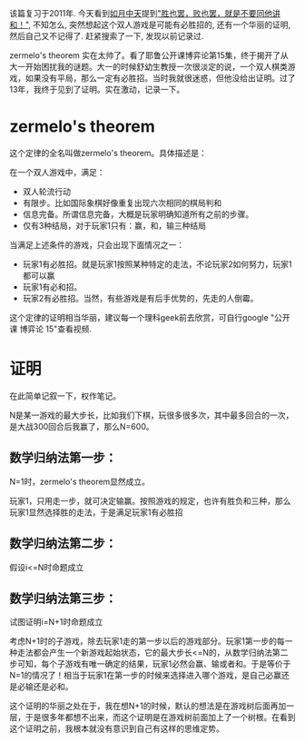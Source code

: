 <!--
.. title: 双人游戏的必胜招
.. slug: zermelo-theorem
.. date: 2018-01-15 12:00 UTC+08:00
.. tags: 生活方式
.. category:
.. link:
.. description:
.. type: text
-->

该篇复习于2011年. 今天看到[如月中天](https://twitter.com/gttnnn)提到["胜也罢，败也罢，就是不要同他讲和！"](https://twitter.com/gttnnn/status/952744005934051328), 不知怎么, 突然想起这个双人游戏是可能有必胜招的, 还有一个华丽的证明, 然后自己又不记得了. 赶紧搜索了一下, 发现以前记录过.

<!-- TEASER_END -->


zermelo's theorem 实在太帅了。看了耶鲁公开课博弈论第15集，终于揭开了从大一开始困扰我的谜题。大一的时候舒幼生教授一次很淡定的说，一个双人棋类游戏，如果没有平局，那么一定有必胜招。当时我就很迷惑，但他没给出证明。过了13年，我终于见到了证明。实在激动，记录一下。

# zermelo's theorem

这个定律的全名叫做zermelo's theorem。具体描述是：

在一个双人游戏中，满足：

* 双人轮流行动
* 有限步。比如国际象棋好像重复出现六次相同的棋局判和
* 信息完备。所谓信息完备，大概是玩家明确知道所有之前的步骤。
* 仅有3种结局，对于玩家1只有：赢，和，输三种结局

当满足上述条件的游戏，只会出现下面情况之一：

* 玩家1有必胜招。就是玩家1按照某种特定的走法，不论玩家2如何努力，玩家1都可以赢
* 玩家1有必和招。
* 玩家2有必胜招。当然，有些游戏是有后手优势的，先走的人倒霉。

这个定律的证明相当华丽，建议每一个理科geek前去欣赏，可自行google "公开课 博弈论 15"查看视频.

# 证明

在此简单记叙一下，权作笔记。

N是某一游戏的最大步长，比如我们下棋，玩很多很多次，其中最多回合的一次，是大战300回合后我赢了，那么N=600。

## 数学归纳法第一步：

N=1时，zermelo's theorem显然成立。

玩家1，只用走一步，就可决定输赢。按照游戏的规定，也许有胜负和三种，那么玩家1显然选择胜的走法，于是满足玩家1有必胜招

## 数学归纳法第二步：

假设i<=N时命题成立

## 数学归纳法第三步：

试图证明i=N+1时命题成立

考虑N+1时的子游戏，除去玩家1走的第一步以后的游戏部分。玩家1第一步的每一种走法都会产生一个新游戏起始状态，它的最大步长<=N的，从数学归纳法第二步可知，每个子游戏有唯一确定的结果，玩家1必然会赢、输或者和。于是等价于N=1的情况了！相当于玩家1在第一步的时候来选择进入哪个游戏，是自己必赢还是必输还是必和。

这个证明的华丽之处在于，我在想N+1的时候，默认的想法是在游戏树后面再加一层，于是很多年都想不出来，而这个证明是在游戏树前面加上了一个树根。在看到这个证明之前，我根本就没有意识到自己有这样的思维定势。
